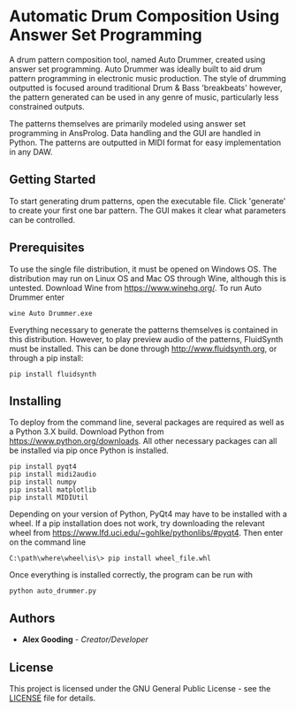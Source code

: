 # Automatic Drum Composition Using Answer Set Programming
A drum pattern composition tool, named Auto Drummer, created using answer set programming. Auto Drummer was ideally built to aid drum pattern programming 
in electronic music production. The style of drumming outputted is focused around traditional Drum & Bass 'breakbeats' however,
the pattern generated can be used in any genre of music, particularly less constrained outputs. 

The patterns themselves are primarily modeled using answer set programming in AnsProlog. Data handling and the GUI are handled in Python.
The patterns are outputted in MIDI format for easy implementation in any DAW.

## Getting Started

To start generating drum patterns, open the executable file. Click 'generate' to create your first one bar pattern.
The GUI makes it clear what parameters can be controlled.

## Prerequisites

To use the single file distribution, it must be opened on Windows OS. The distribution may run on Linux OS and Mac OS through Wine, 
although this is untested. Download Wine from https://www.winehq.org/. To run Auto Drummer enter

```
wine Auto Drummer.exe
```

Everything necessary to generate the patterns themselves is contained in this distribution. 
However, to play preview audio of the patterns, FluidSynth must be installed. This can be done through http://www.fluidsynth.org, or 
through a pip install:

```
pip install fluidsynth
```

## Installing

To deploy from the command line, several packages are required as well as a Python 3.X build. 
Download Python from https://www.python.org/downloads. All other necessary packages can all be installed via pip once Python is installed.

```
pip install pyqt4
pip install midi2audio
pip install numpy
pip install matplotlib
pip install MIDIUtil
```
Depending on your version of Python, PyQt4 may have to be installed with a wheel. If a pip installation does not work, try 
downloading the relevant wheel from https://www.lfd.uci.edu/~gohlke/pythonlibs/#pyqt4. Then enter on the command line

```
C:\path\where\wheel\is\> pip install wheel_file.whl
```

Once everything is installed correctly, the program can be run with

```
python auto_drummer.py
```

## Authors

* **Alex Gooding** - *Creator/Developer*

## License

This project is licensed under the GNU General Public License - see the [LICENSE](LICENSE) file for details.

